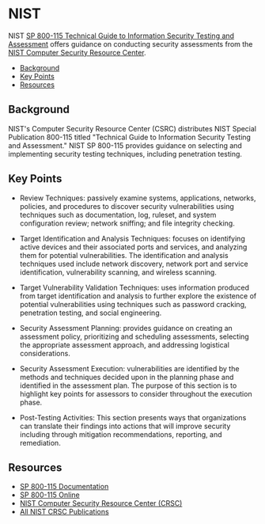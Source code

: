 # NIST

NIST [SP 800-115 Technical Guide to Information Security Testing and Assessment](https://www.nist.gov/privacy-framework/nist-sp-800-115) offers guidance on conducting security assessments from the [NIST Computer Security Resource Center](https://csrc.nist.gov/).

* [Background](#background)
* [Key Points](#key-points)
* [Resources](#resources)

## Background

NIST's Computer Security Resource Center (CSRC) distributes NIST Special Publication 800-115 titled "Technical Guide to Information Security Testing and Assessment." NIST SP 800-115 provides guidance on selecting and implementing security testing techniques, including penetration testing.

## Key Points

* Review Techniques: passively examine systems, applications, networks, policies, and procedures to discover security vulnerabilities using techniques such as documentation, log, ruleset, and system configuration review; network sniffing; and file integrity checking.

* Target Identification and Analysis Techniques: focuses on identifying active devices and their associated ports and services, and analyzing them for potential vulnerabilities. The identification and analysis techniques used include network discovery, network port and service identification, vulnerability scanning, and wireless scanning.

* Target Vulnerability Validation Techniques: uses information produced from target identification and analysis to further explore the existence of potential vulnerabilities using techniques such as password cracking, penetration testing, and social engineering.

* Security Assessment Planning: provides guidance on creating an assessment policy, prioritizing and scheduling assessments, selecting the appropriate assessment approach, and addressing logistical considerations.

* Security Assessment Execution: vulnerabilities are identified by the methods and techniques decided upon in the planning phase and identified in the assessment plan. The purpose of this section is to
highlight key points for assessors to consider throughout the execution phase.

* Post-Testing Activities: This section presents ways that organizations can translate their findings into actions that will improve security including through mitigation recommendations, reporting, and remediation.

## Resources

* [SP 800-115 Documentation](https://csrc.nist.gov/publications/detail/sp/800-115/final)
* [SP 800-115 Online](https://nvlpubs.nist.gov/nistpubs/Legacy/SP/nistspecialpublication800-115.pdf)
* [NIST Computer Security Resource Center (CRSC)](https://csrc.nist.gov/)
* [All NIST CRSC Publications](https://csrc.nist.gov/publications)
